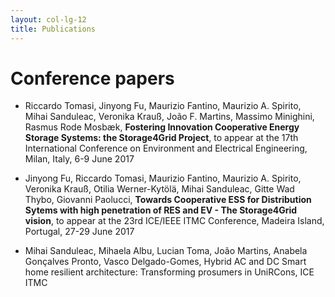 ```yaml
---
layout: col-lg-12
title: Publications
---
```


# Conference papers

- Riccardo Tomasi, Jinyong Fu, Maurizio Fantino, Maurizio A. Spirito, Mihai Sanduleac, Veronika Krauß, João F. Martins, Massimo Minighini, Rasmus Rode Mosbæk, **Fostering Innovation Cooperative Energy Storage Systems: the Storage4Grid Project**, to appear at the 17th International Conference on Environment and Electrical Engineering, Milan, Italy, 6-9 June 2017

- Jinyong Fu, Riccardo Tomasi, Maurizio Fantino, Maurizio A. Spirito, Veronika Krauß, Otilia Werner-Kytölä, Mihai Sanduleac, Gitte Wad Thybo, Giovanni Paolucci, **Towards Cooperative ESS for Distribution Sytems with high penetration of RES and EV - The Storage4Grid vision**, to appear at the 23rd ICE/IEEE ITMC Conference, Madeira Island, Portugal, 27-29 June 2017

- Mihai Sanduleac, Mihaela Albu, Lucian Toma, João Martins, Anabela Gonçalves Pronto, Vasco Delgado-Gomes, Hybrid AC and DC Smart home resilient architecture: Transforming prosumers in UniRCons, ICE ITMC
